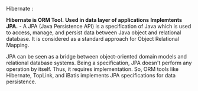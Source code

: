 Hibernate :

**Hibernate is ORM Tool.**
**Used in data layer of applications**
**Implemtents JPA.** -  A JPA (Java Persistence API) is a specification of Java which is used to access, manage, and persist data between Java object and relational database. It is considered as a standard approach for Object Relational Mapping.

JPA can be seen as a bridge between object-oriented domain models and relational database systems. Being a specification, JPA doesn't perform any operation by itself. Thus, it requires implementation. So, ORM tools like Hibernate, TopLink, and iBatis implements JPA specifications for data persistence.

